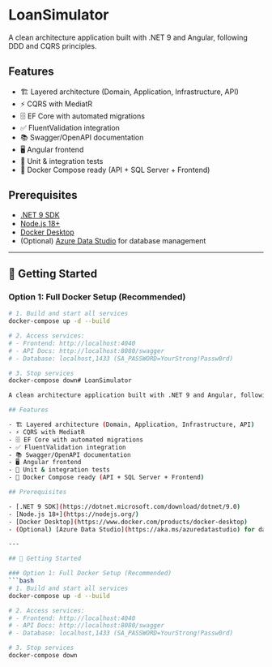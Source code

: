 ﻿# LoanSimulator

A clean architecture application built with .NET 9 and Angular, following DDD and CQRS principles.

## Features

- 🏗️ Layered architecture (Domain, Application, Infrastructure, API)
- ⚡ CQRS with MediatR
- 🗄️ EF Core with automated migrations
- ✅ FluentValidation integration
- 📚 Swagger/OpenAPI documentation
- 🖥️ Angular frontend
- 🧪 Unit & integration tests
- 🐳 Docker Compose ready (API + SQL Server + Frontend)

## Prerequisites

- [.NET 9 SDK](https://dotnet.microsoft.com/download/dotnet/9.0)
- [Node.js 18+](https://nodejs.org/)
- [Docker Desktop](https://www.docker.com/products/docker-desktop)
- (Optional) [Azure Data Studio](https://aka.ms/azuredatastudio) for database management

---

## 🚀 Getting Started

### Option 1: Full Docker Setup (Recommended)
```bash
# 1. Build and start all services
docker-compose up -d --build

# 2. Access services:
# - Frontend: http://localhost:4040
# - API Docs: http://localhost:8080/swagger
# - Database: localhost,1433 (SA_PASSWORD=YourStrong!Passw0rd)

# 3. Stop services
docker-compose down# LoanSimulator

A clean architecture application built with .NET 9 and Angular, following DDD and CQRS principles.

## Features

- 🏗️ Layered architecture (Domain, Application, Infrastructure, API)
- ⚡ CQRS with MediatR
- 🗄️ EF Core with automated migrations
- ✅ FluentValidation integration
- 📚 Swagger/OpenAPI documentation
- 🖥️ Angular frontend
- 🧪 Unit & integration tests
- 🐳 Docker Compose ready (API + SQL Server + Frontend)

## Prerequisites

- [.NET 9 SDK](https://dotnet.microsoft.com/download/dotnet/9.0)
- [Node.js 18+](https://nodejs.org/)
- [Docker Desktop](https://www.docker.com/products/docker-desktop)
- (Optional) [Azure Data Studio](https://aka.ms/azuredatastudio) for database management

---

## 🚀 Getting Started

### Option 1: Full Docker Setup (Recommended)
```bash
# 1. Build and start all services
docker-compose up -d --build

# 2. Access services:
# - Frontend: http://localhost:4040
# - API Docs: http://localhost:8080/swagger
# - Database: localhost,1433 (SA_PASSWORD=YourStrong!Passw0rd)

# 3. Stop services
docker-compose down